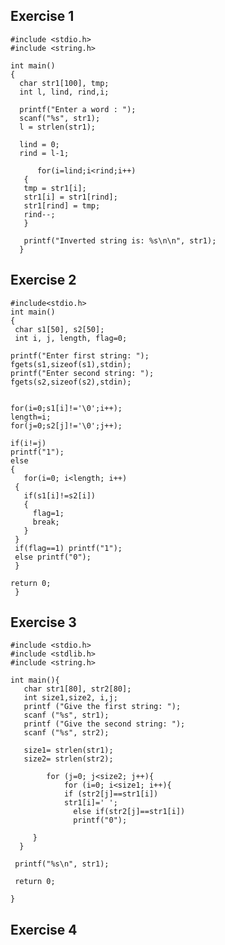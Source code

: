 ## Exercise 1

    #include <stdio.h>
    #include <string.h>
 
    int main()
    {
      char str1[100], tmp;
      int l, lind, rind,i;

      printf("Enter a word : ");
      scanf("%s", str1);
      l = strlen(str1);

      lind = 0;
      rind = l-1;
    
          for(i=lind;i<rind;i++)
       {
       tmp = str1[i];
       str1[i] = str1[rind];
       str1[rind] = tmp;
       rind--;
       }
 
       printf("Inverted string is: %s\n\n", str1);
      }

## Exercise 2
    #include<stdio.h>
    int main()
    {
     char s1[50], s2[50];
     int i, j, length, flag=0;

    printf("Enter first string: ");
    fgets(s1,sizeof(s1),stdin);
    printf("Enter second string: ");
    fgets(s2,sizeof(s2),stdin);

 
    for(i=0;s1[i]!='\0';i++);
    length=i;
    for(j=0;s2[j]!='\0';j++);

    if(i!=j)
    printf("1");
    else
    {
       for(i=0; i<length; i++)
     {
       if(s1[i]!=s2[i])
       {
         flag=1;
         break;
       }
     }
     if(flag==1) printf("1");
     else printf("0");
     }

    return 0;
     }
## Exercise 3

    #include <stdio.h>
    #include <stdlib.h>
    #include <string.h>

    int main(){
       char str1[80], str2[80];
       int size1,size2, i,j;
       printf ("Give the first string: ");
       scanf ("%s", str1);
       printf ("Give the second string: ");
       scanf ("%s", str2);

       size1= strlen(str1);
       size2= strlen(str2);

            for (j=0; j<size2; j++){
                for (i=0; i<size1; i++){
                if (str2[j]==str1[i])
                str1[i]=' ';
                  else if(str2[j]==str1[i])
                  printf("0");

         }
      }

     printf("%s\n", str1);

     return 0;

    }
  
  ## Exercise 4
